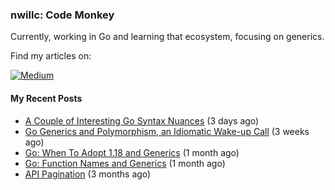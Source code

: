 ### nwillc: Code Monkey

Currently, working in Go and learning that ecosystem, focusing on generics. 

Find my articles on:

[![Medium](https://img.shields.io/badge/medium-%2312100E.svg?&style=for-the-badge&logo=medium&logoColor=white)](https://medium.com/@nwillc)

#### My Recent Posts

- [A Couple of Interesting Go Syntax Nuances](https://nwillc.medium.com/a-couple-of-interesting-go-syntax-nuances-182e985f9252?source=rss-c9a4243d7014------2) (3 days ago)
- [Go Generics and Polymorphism, an Idiomatic Wake-up Call](https://medium.com/geekculture/go-generics-a-polymorphism-idiomwake-up-call-6d5fe00aca31?source=rss-c9a4243d7014------2) (3 weeks ago)
- [Go: When To Adopt 1.18 and Generics](https://levelup.gitconnected.com/go-when-to-adopt-1-18-and-generics-67b55871cfb1?source=rss-c9a4243d7014------2) (1 month ago)
- [Go: Function Names and Generics](https://levelup.gitconnected.com/go-function-names-and-generics-c4a2cd6eefc7?source=rss-c9a4243d7014------2) (1 month ago)
- [API Pagination](https://nwillc.medium.com/api-pagination-c24f1eab8d47?source=rss-c9a4243d7014------2) (3 months ago)
